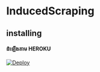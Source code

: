 # InducedScraping


## installing

#### ដំឡើងតាម HEROKU

[![Deploy](https://www.herokucdn.com/deploy/button.svg)](https://heroku.com/deploy)


